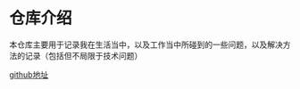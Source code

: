 # 仓库介绍

本仓库主要用于记录我在生活当中，以及工作当中所碰到的一些问题，以及解决方法的记录（包括但不局限于技术问题）

[github地址](https://github.com/aszswaz/document)

